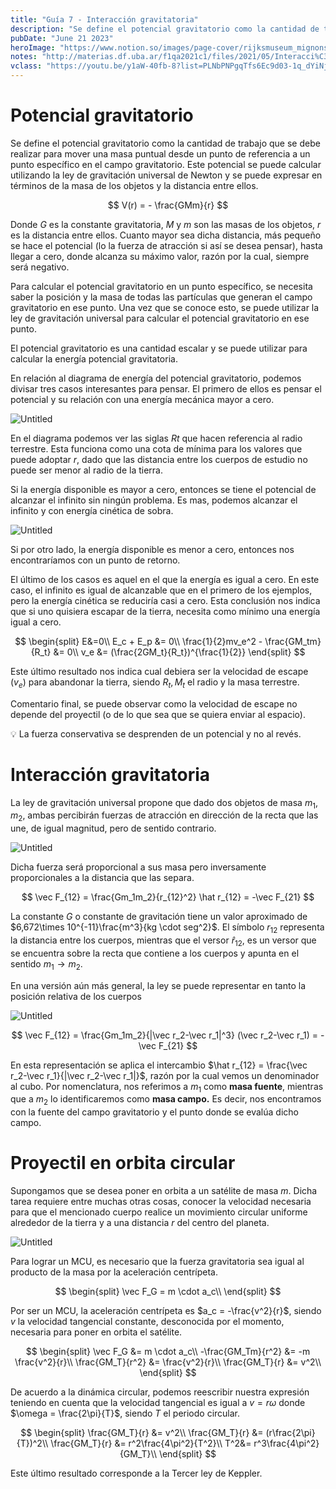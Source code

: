 ```yaml
---
title: "Guía 7 - Interacción gravitatoria"
description: "Se define el potencial gravitatorio como la cantidad de trabajo que se debe realizar para mover una masa puntual desde un punto de referencia a un punto específico en el campo gravitatorio. Este potencial se puede calcular utilizando la ley de gravitación universal de Newton y se puede expresar en términos de la masa de los objetos y la distancia entre ellos."
pubDate: "June 21 2023"
heroImage: "https://www.notion.so/images/page-cover/rijksmuseum_mignons_1660.jpg"
notes: "http://materias.df.uba.ar/f1qa2021c1/files/2021/05/Interacci%C3%B3n-Gravitatoria.pdf"
vclass: "https://youtu.be/y1aW-40fb-8?list=PLNbPNPgqTfs6Ec9d03-1q_dYiNjJ3WNEF,"
---
```


# Potencial gravitatorio

Se define el potencial gravitatorio como la cantidad de trabajo que se debe realizar para mover una masa puntual desde un punto de referencia a un punto específico en el campo gravitatorio. Este potencial se puede calcular utilizando la ley de gravitación universal de Newton y se puede expresar en términos de la masa de los objetos y la distancia entre ellos.

$$
V(r) = - \frac{GMm}{r}
$$

Donde $G$ es la constante gravitatoria, $M$ y $m$ son las masas de los objetos, $r$ es la distancia entre ellos. Cuanto mayor sea dicha distancia, más pequeño se hace el potencial (lo la fuerza de atracción si así se desea pensar), hasta llegar a cero, donde alcanza su máximo valor, razón por la cual, siempre será negativo.

Para calcular el potencial gravitatorio en un punto específico, se necesita saber la posición y la masa de todas las partículas que generan el campo gravitatorio en ese punto. Una vez que se conoce esto, se puede utilizar la ley de gravitación universal para calcular el potencial gravitatorio en ese punto.

El potencial gravitatorio es una cantidad escalar y se puede utilizar para calcular la energía potencial gravitatoria.

En relación al diagrama de energía del potencial gravitatorio, podemos divisar tres casos interesantes para pensar. El primero de ellos es pensar el potencial y su relación con una energía mecánica mayor a cero.

![Untitled](/fisica1q/Gui%CC%81a%207%20-%20Interaccio%CC%81n%20gravitatoria%20b8756f6546c14758bce1a3deed279105/Untitled.png)

En el diagrama podemos ver las siglas $Rt$ que hacen referencia al radio terrestre. Esta funciona como una cota de mínima para los valores que puede adoptar $r$, dado que las distancia entre los cuerpos de estudio no puede ser menor al radio de la tierra.

Si la energía disponible es mayor a cero, entonces se tiene el potencial de alcanzar el infinito sin ningún problema. Es mas, podemos alcanzar el infinito y con energía cinética de sobra.

![Untitled](/fisica1q/Gui%CC%81a%207%20-%20Interaccio%CC%81n%20gravitatoria%20b8756f6546c14758bce1a3deed279105/Untitled%201.png)

Si por otro lado, la energía disponible es menor a cero, entonces nos encontraríamos con un punto de retorno.

El último de los casos es aquel en el que la energía es igual a cero. En este caso, el infinito es igual de alcanzable que en el primero de los ejemplos, pero la energía cinética se reduciría casi a cero.
Esta conclusión nos indica que si uno quisiera escapar de la tierra, necesita como mínimo una energía igual a cero.

$$
\begin{split}
E&=0\\
E_c + E_p &= 0\\
\frac{1}{2}mv_e^2 - \frac{GM_tm}{R_t} &= 0\\
v_e &= (\frac{2GM_t}{R_t})^{\frac{1}{2}}
\end{split}
$$

Este último resultado nos indica cual debiera ser la velocidad de escape ($v_e$) para abandonar la tierra, siendo $R_t, M_t$ el radio y la masa terrestre.

Comentario final, se puede observar como la velocidad de escape no depende del proyectil (o de lo que sea que se quiera enviar al espacio).

<aside>
💡 La fuerza conservativa se desprenden de un potencial y no al revés.

</aside>

# Interacción gravitatoria

La ley de gravitación universal propone que dado dos objetos de masa $m_1, m_2$, ambas percibirán fuerzas de atracción en dirección de la recta que las une, de igual magnitud, pero de sentido contrario.

![Untitled](/fisica1q/Gui%CC%81a%207%20-%20Interaccio%CC%81n%20gravitatoria%20b8756f6546c14758bce1a3deed279105/Untitled%202.png)

Dicha fuerza será proporcional a sus masa pero inversamente proporcionales a la distancia que las separa.

$$
\vec F_{12} = \frac{Gm_1m_2}{r_{12}^2} \hat r_{12} = -\vec F_{21}
$$

La constante $G$ o constante de gravitación tiene un valor aproximado de $6,672\times 10^{-11}\frac{m^3}{kg \cdot seg^2}$. El símbolo $r_{12}$ representa la distancia entre los cuerpos, mientras que el versor $\hat r_{12}$, es un versor que se encuentra sobre la recta que contiene a los cuerpos y apunta en el sentido $m_1\rightarrow m_2$.

En una versión aún más general, la ley se puede representar en tanto la posición relativa de los cuerpos

![Untitled](/fisica1q/Gui%CC%81a%207%20-%20Interaccio%CC%81n%20gravitatoria%20b8756f6546c14758bce1a3deed279105/Untitled%203.png)

$$
\vec F_{12} = \frac{Gm_1m_2}{|\vec r_2-\vec r_1|^3} (\vec r_2-\vec r_1) = -\vec F_{21}
$$

En esta representación se aplica el intercambio $\hat r_{12} = \frac{\vec r_2-\vec r_1}{|\vec r_2-\vec r_1|}$, razón por la cual vemos un denominador al cubo.
Por nomenclatura, nos referimos a $m_1$ como **masa fuente**, mientras que a $m_2$ lo identificaremos como **masa campo.** Es decir, nos encontramos con la fuente del campo gravitatorio y el punto donde se evalúa dicho campo.

# Proyectil en orbita circular

Supongamos que se desea poner en orbita a un satélite de masa $m$. Dicha tarea requiere entre muchas otras cosas, conocer la velocidad necesaria para que el mencionado cuerpo realice un movimiento circular uniforme alrededor de la tierra y a una distancia $r$ del centro del planeta.

![Untitled](/fisica1q/Gui%CC%81a%207%20-%20Interaccio%CC%81n%20gravitatoria%20b8756f6546c14758bce1a3deed279105/Untitled%204.png)

Para lograr un MCU, es necesario que la fuerza gravitatoria sea igual al producto de la masa por la aceleración centrípeta.

$$
\begin{split}
\vec F_G = m \cdot a_c\\
\end{split}
$$

Por ser un MCU, la aceleración centrípeta es $a_c = -\frac{v^2}{r}$, siendo $v$ la velocidad tangencial constante, desconocida por el momento, necesaria para poner en orbita el satélite.

$$
\begin{split}
\vec F_G &= m \cdot a_c\\
-\frac{GM_Tm}{r^2} &= -m \frac{v^2}{r}\\
\frac{GM_T}{r^2} &=  \frac{v^2}{r}\\
\frac{GM_T}{r} &=  v^2\\
\end{split}
$$

De acuerdo a la dinámica circular, podemos reescribir nuestra expresión teniendo en cuenta que la velocidad tangencial es igual a $v = r\omega$ donde $\omega = \frac{2\pi}{T}$, siendo $T$ el periodo circular.

$$
\begin{split}
\frac{GM_T}{r} &=  v^2\\
\frac{GM_T}{r} &=  (r\frac{2\pi}{T})^2\\
\frac{GM_T}{r} &=  r^2\frac{4\pi^2}{T^2}\\
T^2&=  r^3\frac{4\pi^2}{GM_T}\\
\end{split}
$$

Este último resultado corresponde a la Tercer ley de Keppler.
